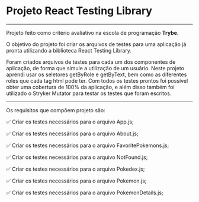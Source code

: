 # Projeto React Testing Library

***
Projeto feito como critério avaliativo na escola de programação **Trybe**.

O objetivo do projeto foi criar os arquivos de testes para uma aplicação já pronta utilizando a biblioteca React Testing Library.

Foram criados arquivos de testes para cada um dos componentes de aplicação, de forma que simule a utilização de um usuário. Neste projeto aprendi usar os seletores
getByRole e getByText, bem como as diferentes roles que cada tag html pode ter. Com todos os testes prontos foi possível obter uma cobertura de 100% da aplicação, e
além disso também foi utilizado o Stryker Mutator para testar os testes que foram escritos.

***
Os requisitos que compõem projeto são:

:white_check_mark: Criar os testes necessários para o arquivo App.js;

:white_check_mark: Criar os testes necessários para o arquivo About.js;

:white_check_mark: Criar os testes necessários para o arquivo FavoritePokemons.js;

:white_check_mark: Criar os testes necessários para o arquivo NotFound.js;

:white_check_mark: Criar os testes necessários para o arquivo Pokedex.js;

:white_check_mark: Criar os testes necessários para o arquivo Pokemon.js;

:white_check_mark: Criar os testes necessários para o arquivo PokemonDetails.js;
